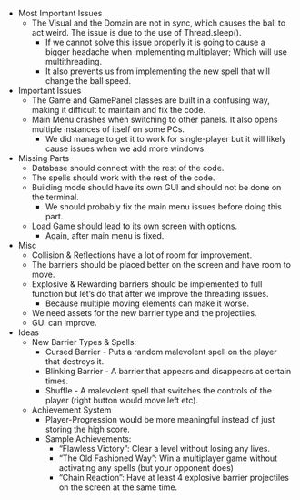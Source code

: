 - Most Important Issues
  - The Visual and the Domain are not in sync, which causes the ball to act weird. The issue is due to the use of Thread.sleep().
    - If we cannot solve this issue properly it is going to cause a bigger headache when implementing multiplayer; Which will use multithreading.
    - It also prevents us from implementing the new spell that will change the ball speed.
- Important Issues
  - The Game and GamePanel classes are built in a confusing way, making it difficult to maintain and fix the code.
  - Main Menu crashes when switching to other panels. It also opens multiple instances of itself on some PCs.
    - We did manage to get it to work for single-player but it will likely cause issues when we add more windows.
- Missing Parts
  - Database should connect with the rest of the code.
  - The spells should work with the rest of the code.
  - Building mode should have its own GUI and should not be done on the terminal.
    - We should probably fix the main menu issues before doing this part.
  - Load Game should lead to its own screen with options.
    - Again, after main menu is fixed.
- Misc
  - Collision & Reflections have a lot of room for improvement.
  - The barriers should be placed better on the screen and have room to move.
  - Explosive & Rewarding barriers should be implemented to full function but let’s do that after we improve the threading issues.
    - Because multiple moving elements can make it worse.
  - We need assets for the new barrier type and the projectiles.
  - GUI can improve.
- Ideas
  - New Barrier Types & Spells:
    - Cursed Barrier - Puts a random malevolent spell on the player that destroys it.
    - Blinking Barrier - A barrier that appears and disappears at certain times.
    - Shuffle - A malevolent spell that switches the controls of the player (right button would move left etc).
  - Achievement System
    - Player-Progression would be more meaningful instead of just storing the high score.
    - Sample Achievements:
      - “Flawless Victory”: Clear a level without losing any lives.
      - “The Old Fashioned Way”: Win a multiplayer game without activating any spells (but your opponent does)
      - “Chain Reaction”: Have at least 4 explosive barrier projectiles on the screen at the same time.
